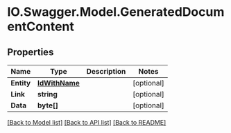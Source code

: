 # IO.Swagger.Model.GeneratedDocumentContent
## Properties

Name | Type | Description | Notes
------------ | ------------- | ------------- | -------------
**Entity** | [**IdWithName**](IdWithName.md) |  | [optional] 
**Link** | **string** |  | [optional] 
**Data** | **byte[]** |  | [optional] 

[[Back to Model list]](../README.md#documentation-for-models) [[Back to API list]](../README.md#documentation-for-api-endpoints) [[Back to README]](../README.md)

